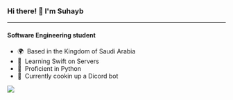 ### Hi there! 👋 I'm Suhayb
---------------------
#### Software Engineering student

- 🌍  Based in the Kingdom of Saudi Arabia
- 🧠  Learning Swift on Servers
- 🐍  Proficient in Python
- 🚀  Currently cookin up a Dicord bot

<a href="https://git.io/streak-stats"><img src="https://github-readme-streak-stats.herokuapp.com?user=suhaybu&theme=github-dark&hide_border=true" /></a>
